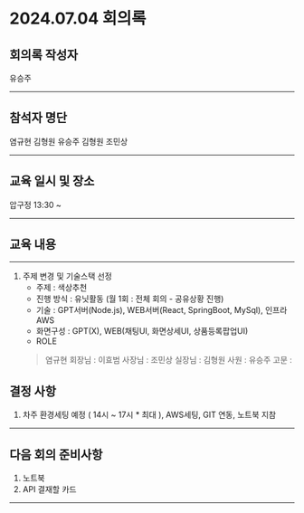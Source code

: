 

# 2024.07.04 회의록
## 회의록 작성자
유승주
***
## 참석자 명단
염규현
김형원
유승주
김형원
조민상
***
## 교육 일시 및 장소
압구정 13:30 ~
***
## 교육 내용
***
1. 주제 변경 및 기술스택 선정
   - 주제 : 색상추천
   - 진행 방식 : 유닛활동 (월 1회 : 전체 회의 - 공유상황 진행)
   - 기술 : GPT서버(Node.js), WEB서버(React, SpringBoot, MySql), 인프라 AWS
   - 화면구성 : GPT(X), WEB(채팅UI, 화면상세UI, 상품등록팝업UI)
   - ROLE 
    > 염규현 회장님 : 
    > 이효범 사장님 : 
    > 조민상 실장님 : 
    > 김형원 사원 : 
    > 유승주 고문 : 

## 결정 사항
1. 차주 환경세팅 예정 ( 14시 ~ 17시 * 최대 ), AWS세팅, GIT 연동, 노트북 지참 
***
## 다음 회의 준비사항
1. 노트북
2. API 결재할 카드
***
